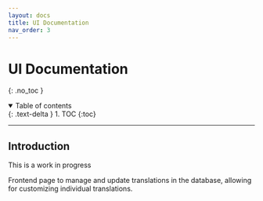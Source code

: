 ```yaml
---
layout: docs
title: UI Documentation
nav_order: 3
---
```


# UI Documentation
{: .no_toc }

<details open markdown="block">
  <summary>
    Table of contents
  </summary>
  {: .text-delta }
1. TOC
{:toc}
</details>

---

## Introduction

This is a work in progress

Frontend page to manage and update translations in the database, allowing for customizing individual translations.
